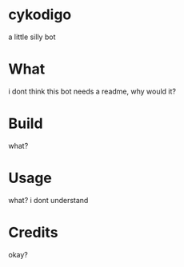 # cykodigo

a little silly bot

# What

i dont think this bot needs a readme, why would it?

# Build

what?

# Usage

what? i dont understand

# Credits

okay?
